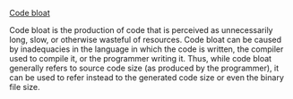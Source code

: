 [Code bloat](https://en.wikipedia.org/wiki/Code_bloat)

Code bloat is the production of code that is perceived as unnecessarily long, slow, or otherwise wasteful of resources. Code bloat can be caused by inadequacies in the language in which the code is written, the compiler used to compile it, or the programmer writing it. Thus, while code bloat generally refers to source code size (as produced by the programmer), it can be used to refer instead to the generated code size or even the binary file size.

